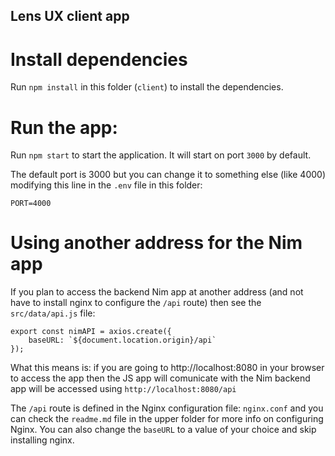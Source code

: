 ## **Lens UX client app**

# Install dependencies

Run `npm install` in this folder (`client`) to install the dependencies.

# Run the app:

Run `npm start` to start the application. It will start on port `3000` by default.

The default port is 3000 but you can change it to something else (like 4000) modifying this line in the `.env` file in this folder:

    PORT=4000

# Using another address for the Nim app

If you plan to access the backend Nim app at another address (and not have to install nginx to configure the `/api` route) then see the `src/data/api.js` file:

    export const nimAPI = axios.create({
        baseURL: `${document.location.origin}/api`
    });

What this means is: if you are going to http://localhost:8080 in your browser to access the app then the JS app will comunicate with the Nim backend app will be accessed using `http://localhost:8080/api`

The `/api` route is defined in the Nginx configuration file: `nginx.conf` and you can check the `readme.md` file in the upper folder for more info on configuring Nginx. You can also change the `baseURL` to a value of your choice and skip installing nginx.
